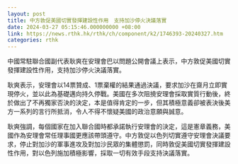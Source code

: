 ```yaml
---
layout: post
title: 中方敦促美國切實發揮建設性作用　支持加沙停火決議落實
date: 2024-03-27 05:15:46.000000000 +08:00
link: https://news.rthk.hk/rthk/ch/component/k2/1746393-20240327.htm
categories: rthk
---
```


中國常駐聯合國副代表耿爽在安理會巴以問題公開會議上表示，中方敦促美國切實發揮建設性作用，支持加沙停火決議落實。 

耿爽表示，安理會以14票贊成、1票棄權的結果通過決議，要求加沙在齋月立即實現停火，並以此為基礎邁向持久停戰。美國在多次阻撓安理會採取實質行動後，終於做出了不再獨家否決的決定，本是值得肯定的一步，但其積極意義卻被表決後美方一系列的言行所抵消，令人不得不懷疑美國的政治意願與誠意。 

耿爽強調，每個國家在加入聯合國時都承諾執行安理會的決定，這是憲章義務，美國作為安理會常任理事國更應該帶頭遵守。中方敦促以色列切實遵守安理會決議要求，停止對加沙的軍事進攻及對加沙民眾的集體懲罰，同時敦促美國切實發揮建設性作用，對以色列施加積極影響，採取一切有效手段支持決議落實。
